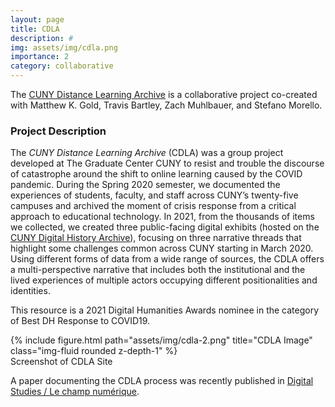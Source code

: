 ```yaml
---
layout: page
title: CDLA
description: #
img: assets/img/cdla.png
importance: 2
category: collaborative
---
```


The [CUNY Distance Learning Archive](https://cdla.commons.gc.cuny.edu/) is a collaborative project co-created with Matthew K. Gold, Travis Bartley, Zach Muhlbauer, and Stefano Morello.

### Project Description

The *CUNY Distance Learning Archive* (CDLA) was a group project developed at The Graduate Center CUNY to resist and trouble the discourse of catastrophe around the shift to online learning caused by the COVID pandemic. During the Spring 2020 semester, we documented the experiences of students, faculty, and staff across CUNY’s twenty-five campuses and archived the moment of crisis response from a critical approach to educational technology. In 2021, from the thousands of items we collected, we created three public-facing digital exhibits (hosted on the [CUNY Digital History Archive](http://cdha.cuny.edu/)), focusing on three narrative threads that highlight some challenges common across CUNY starting in March 2020. Using different forms of data from a wide range of sources, the CDLA offers a multi-perspective narrative that includes both the institutional and the lived experiences of multiple actors occupying different positionalities and identities.

This resource is a 2021 Digital Humanities Awards nominee in the category of Best DH Response to COVID19. 

<div class="row">
    <div class="col-sm mt-3 mt-md-0">
        {% include figure.html path="assets/img/cdla-2.png" title="CDLA Image" class="img-fluid rounded z-depth-1" %}
    </div>
</div>
<div class="caption">
    Screenshot of CDLA Site
</div>

A paper documenting the CDLA process was recently published in [Digital Studies / Le champ numérique](https://www.digitalstudies.org/article/id/9673/).